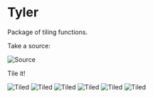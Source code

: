 Tyler
=====

Package of tiling functions.

Take a source:

![Source](Tyler/raw/master/examples/Tyler.png)

Tile it!

![Tiled](Tyler/raw/master/examples/TylerTiled.png)
![Tiled](Tyler/raw/master/examples/TylerTiled.png)
![Tiled](Tyler/raw/master/examples/TylerTiled.png)
![Tiled](Tyler/raw/master/examples/TylerTiled.png)
![Tiled](Tyler/raw/master/examples/TylerTiled.png)
![Tiled](Tyler/raw/master/examples/TylerTiled.png)
